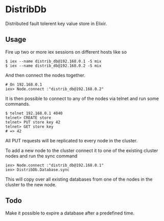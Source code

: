 # DistribDb

Distributed fault tolerent key value store in Elixir.

## Usage

Fire up two or more iex sessions on different hosts like so

    $ iex --name distrib_db@192.168.0.1 -S mix
    $ iex --name distrib_db@192.168.0.2 -S mix

And then connect the nodes together.

    # On 192.168.0.1
    iex> Node.connect :"distrib_db@192.168.0.2"

It is then possible to connect to any of the nodes via telnet and run some commands.

    $ telnet 192.168.0.1 4040
    telnet> CREATE store
    telnet> PUT store key 42
    telnet> GET store key
    # => 42

All PUT requests will be replicated to every node in the cluster.

To add a new node to the cluster connect it to one of the existing cluster nodes and run the sync command

    iex> Node.connect :"distrib_db@192.168.0.1"
    iex> DistribDb.Database.sync

This will copy over all existing databases from one of the nodes in the cluster to the new node.

## Todo

Make it possible to expire a database after a predefined time.
